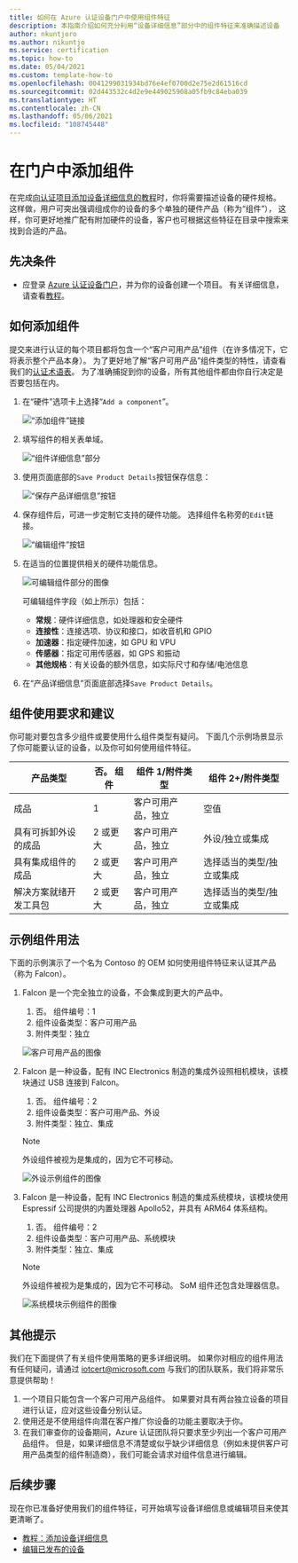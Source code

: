 ```yaml
---
title: 如何在 Azure 认证设备门户中使用组件特征
description: 本指南介绍如何充分利用“设备详细信息”部分中的组件特征来准确描述设备
author: nkuntjoro
ms.author: nikuntjo
ms.service: certification
ms.topic: how-to
ms.date: 05/04/2021
ms.custom: template-how-to
ms.openlocfilehash: 0041299031934bd76e4ef0700d2e75e2d61516cd
ms.sourcegitcommit: 02d443532c4d2e9e449025908a05fb9c84eba039
ms.translationtype: HT
ms.contentlocale: zh-CN
ms.lasthandoff: 05/06/2021
ms.locfileid: "108745448"
---
```

# <a name="add-components-on-the-portal"></a>在门户中添加组件

在完成[向认证项目添加设备详细信息的教程](tutorial-02-adding-device-details.md)时，你将需要描述设备的硬件规格。 这样做，用户可突出强调组成你的设备的多个单独的硬件产品（称为“组件”）， 这样，你可更好地推广配有附加硬件的设备，客户也可根据这些特征在目录中搜索来找到合适的产品。

## <a name="prerequisites"></a>先决条件

- 应登录 [Azure 认证设备门户](https://certify.azure.com)，并为你的设备创建一个项目。 有关详细信息，请查看[教程](tutorial-01-creating-your-project.md)。

## <a name="how-to-add-components"></a>如何添加组件

提交来进行认证的每个项目都将包含一个“客户可用产品”组件（在许多情况下，它将表示整个产品本身）。 为了更好地了解“客户可用产品”组件类型的特性，请查看我们的[认证术语表](./resources-glossary.md)。 为了准确捕捉到你的设备，所有其他组件都由你自行决定是否要包括在内。

1. 在“硬件”选项卡上选择“`Add a component`”。

    ![“添加组件”链接](./media/images/add-component-new.png)

1. 填写组件的相关表单域。

    ![“组件详细信息”部分](./media/images/component-details-section.png)

1. 使用页面底部的`Save Product Details`按钮保存信息：  

    ![“保存产品详细信息”按钮](./media/images/save-product-details-button.png)

1. 保存组件后，可进一步定制它支持的硬件功能。 选择组件名称旁的`Edit`链接。  

    ![“编辑组件”按钮](./media/images/component-edit.png)

1. 在适当的位置提供相关的硬件功能信息。  

    ![可编辑组件部分的图像](./media/images/component-selection-area.png)  

    可编辑组件字段（如上所示）包括：

    - **常规**：硬件详细信息，如处理器和安全硬件
    - **连接性**：连接选项、协议和接口，如收音机和 GPIO
    - **加速器**：指定硬件加速，如 GPU 和 VPU
    - **传感器**：指定可用传感器，如 GPS 和振动
    - **其他规格**：有关设备的额外信息，如实际尺寸和存储/电池信息

1. 在“产品详细信息”页面底部选择`Save Product Details`。

## <a name="component-use-requirements-and-recommendations"></a>组件使用要求和建议

你可能对要包含多少组件或要使用什么组件类型有疑问。 下面几个示例场景显示了你可能要认证的设备，以及你可如何使用组件特征。

| 产品类型                                       | 否。 组件 | 组件 1/附件类型      | 组件 2+/附件类型                    |
|----------------------------------------------------|------------|----------------------------------|--------------------------------------------------|
| 成品                                   | 1          | 客户可用产品，独立 | 空值                                              |
| 具有可拆卸外设的成品 | 2 或更大  | 客户可用产品，独立 | 外设/独立或集成              |
| 具有集成组件的成品  | 2 或更大  | 客户可用产品，独立 | 选择适当的类型/独立或集成 |
| 解决方案就绪开发工具包                             | 2 或更大  | 客户可用产品，独立 | 选择适当的类型/独立或集成 |

## <a name="example-component-usage"></a>示例组件用法

下面的示例演示了一个名为 Contoso 的 OEM 如何使用组件特征来认证其产品（称为 Falcon）。

1. Falcon 是一个完全独立的设备，不会集成到更大的产品中。
    1. 否。 组件编号：1
    1. 组件设备类型：客户可用产品
    1. 附件类型：独立

     ![客户可用产品的图像](./media/images/customer-ready-product.png)

1. Falcon 是一种设备，配有 INC Electronics 制造的集成外设照相机模块，该模块通过 USB 连接到 Falcon。
    1. 否。 组件编号：2
    1. 组件设备类型：客户可用产品、外设
    1. 附件类型：独立、集成
    
    > [!Note]
    > 外设组件被视为是集成的，因为它不可移动。

     ![外设示例组件的图像](./media/images/peripheral.png)

1. Falcon 是一种设备，配有 INC Electronics 制造的集成系统模块，该模块使用 Espressif 公司提供的内置处理器 Apollo52，并具有 ARM64 体系结构。
    1. 否。 组件编号：2
    1. 组件设备类型：客户可用产品、系统模块
    1. 附件类型：独立、集成

    > [!Note]
    > 外设组件被视为是集成的，因为它不可移动。 SoM 组件还包含处理器信息。

     ![系统模块示例组件的图像 ](./media/images/system-on-module.png)

## <a name="additional-tips"></a>其他提示

我们在下面提供了有关组件使用策略的更多详细说明。 如果你对相应的组件用法有任何疑问，请通过 [iotcert@microsoft.com](mailto:iotcert@microsoft.com) 与我们的团队联系，我们将非常乐意提供帮助！

1. 一个项目只能包含一个客户可用产品组件。 如果要对具有两台独立设备的项目进行认证，应对这些设备分别认证。
1. 使用还是不使用组件向潜在客户推广你设备的功能主要取决于你。
1. 在我们审查你的设备期间，Azure 认证团队将只要求至少列出一个客户可用产品组件。 但是，如果详细信息不清楚或似乎缺少详细信息（例如未提供客户可用产品类型的组件制造商），我们可能会请求对组件信息进行编辑。

## <a name="next-steps"></a>后续步骤

现在你已准备好使用我们的组件特征，可开始填写设备详细信息或编辑项目来使其更清晰了。

- [教程：添加设备详细信息](tutorial-02-adding-device-details.md)
- [编辑已发布的设备](how-to-edit-published-device.md)
